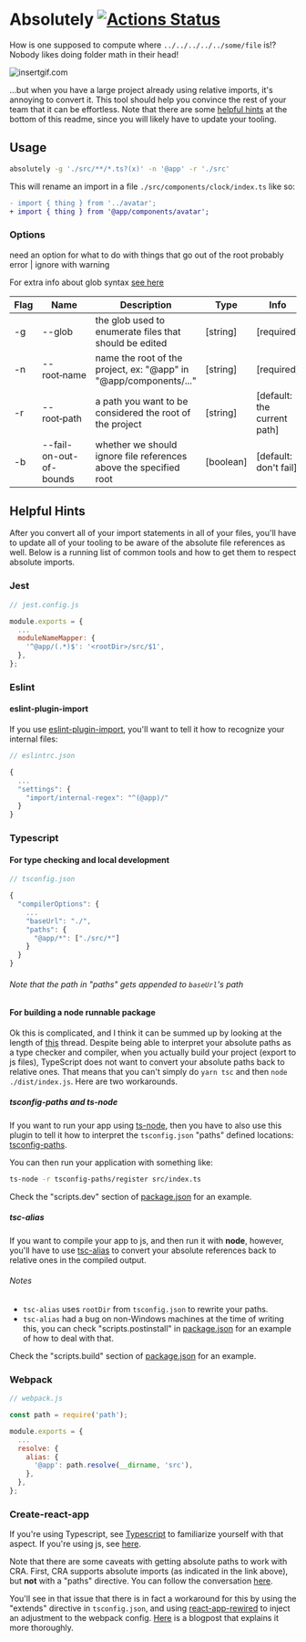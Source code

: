 # Absolutely [![Actions Status](https://github.com/matthandlersux/absolutely/workflows/CI/badge.svg)](https://github.com/matthandlersux/absolutely/actions)

How is one supposed to compute where `../../../../../some/file` is!? Nobody likes doing folder math in their head!

![insertgif.com](https://media0.giphy.com/media/ZThQqlxY5BXMc/200.gif)

...but when you have a large project already using relative imports, it's annoying to convert it. This
tool should help you convince the rest of your team that it can be effortless. Note that there are some
[helpful hints](#helpful-hints) at the bottom of this readme, since you will likely have to update your tooling.

## Usage

```bash
absolutely -g './src/**/*.ts?(x)' -n '@app' -r './src'
```

This will rename an import in a file `./src/components/clock/index.ts` like so:
```diff
- import { thing } from '../avatar';
+ import { thing } from '@app/components/avatar';
```

### Options

need an option for what to do with things that go out of the root
probably error | ignore with warning

For extra info about glob syntax [see here](https://github.com/isaacs/node-glob#glob-primer)

| Flag | Name                    | Description                                                       | Type      | Info                        |
| ---- | --------                | -----------                                                       | ----      | ----                        |
| -g   | --glob                  | the glob used to enumerate files that should be edited            | [string]  | [required]                  |
| -n   | --root&#x2011;name      | name the root of the project, ex: "@app" in "@app/components/..." | [string]  | [required]                  |
| -r   | --root&#x2011;path      | a path you want to be considered the root of the project          | [string]  | [default: the current path] |
| -b   | --fail-on-out-of-bounds | whether we should ignore file references above the specified root | [boolean] | [default: don't fail]       |

## Helpful Hints

After you convert all of your import statements in all of your files, you'll have to update all of your tooling
to be aware of the absolute file references as well. Below is a running list of common tools and how to get them
to respect absolute imports.

### Jest

```js
// jest.config.js

module.exports = {
  ...
  moduleNameMapper: {
    '^@app/(.*)$': '<rootDir>/src/$1',
  },
};
```

### Eslint

#### eslint-plugin-import

If you use [eslint-plugin-import](https://github.com/benmosher/eslint-plugin-import), you'll want to tell
it how to recognize your internal files:

```js
// eslintrc.json

{
  ...
  "settings": {
    "import/internal-regex": "^(@app)/"
  }
}
```

### Typescript

#### For type checking and local development

```js
// tsconfig.json

{
  "compilerOptions": {
    ...
    "baseUrl": "./",
    "paths": {
      "@app/*": ["./src/*"]
    }
  }
}
```

###### Note that the path in "paths" gets appended to `baseUrl`'s path

#### For building a node runnable package

Ok this is complicated, and I think it can be summed up by looking at the length of
[this](https://github.com/microsoft/TypeScript/issues/15479) thread. Despite being able to interpret your
absolute paths as a type checker and compiler, when you actually build your project (export to js files), TypeScript
does not want to convert your absolute paths back to relative ones. That means that you can't simply do `yarn tsc` and
then `node ./dist/index.js`. Here are two workarounds.

##### tsconfig-paths and ts-node

If you want to run your app using [ts-node](https://github.com/TypeStrong/ts-node), then you have to also use this plugin
to tell it how to interpret the `tsconfig.json` "paths" defined locations: [tsconfig-paths](https://github.com/dividab/tsconfig-paths).

You can then run your application with something like:

```bash
ts-node -r tsconfig-paths/register src/index.ts
```

Check the "scripts.dev" section of [package.json](package.json) for an example.

##### tsc-alias

If you want to compile your app to js, and then run it with **node**, however, you'll have to use
[tsc-alias](https://github.com/justkey007/tsc-alias) to convert your absolute references back to relative ones in the
compiled output.

###### Notes

* `tsc-alias` uses `rootDir` from `tsconfig.json` to rewrite your paths.
* `tsc-alias` had a bug on non-Windows machines at the time of writing this, you can check "scripts.postinstall" in
  [package.json](package.json) for an example of how to deal with that.

Check the "scripts.build" section of [package.json](package.json) for an example.

### Webpack

```js
// webpack.js

const path = require('path');

module.exports = {
  ...
  resolve: {
    alias: {
      '@app': path.resolve(__dirname, 'src'),
    },
  },
};
```

### Create-react-app

If you're using Typescript, see [Typescript](#typescript) to familiarize yourself with that aspect.
If you're using js, see [here](https://create-react-app.dev/docs/importing-a-component/#absolute-imports).

Note that there are some caveats with getting absolute paths to work with CRA. First, CRA
supports absolute imports (as indicated in the link above), but **not** with a "paths" directive.
You can follow the conversation
[here](https://github.com/facebook/create-react-app/issues/8909#issuecomment-686526409).

You'll see in that issue that there is in fact a workaround for this by using the "extends" directive in
`tsconfig.json`, and using [react-app-rewired](https://www.npmjs.com/package/react-app-rewired) to inject an adjustment
to the webpack config.
[Here](https://medium.com/@gustavograeff1998/absolute-imports-with-create-react-app-typescript-e87878cab65b) is a
blogpost that explains it more thoroughly.
